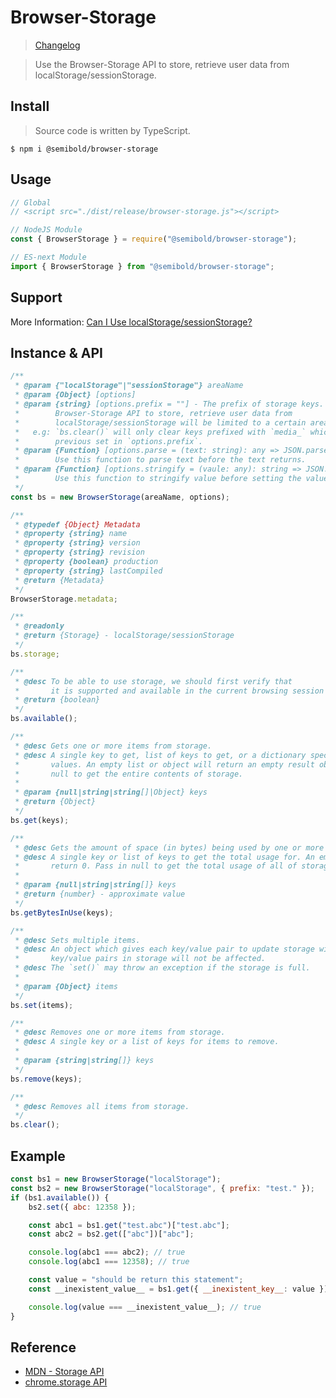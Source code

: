 # Browser-Storage

> [Changelog](changelog.md)

> Use the Browser-Storage API to store, retrieve user data from localStorage/sessionStorage.

## Install

> Source code is written by TypeScript.

`$ npm i @semibold/browser-storage`

## Usage

```js
// Global
// <script src="./dist/release/browser-storage.js"></script>

// NodeJS Module
const { BrowserStorage } = require("@semibold/browser-storage");

// ES-next Module
import { BrowserStorage } from "@semibold/browser-storage";
```

## Support

More Information: [Can I Use localStorage/sessionStorage?](https://caniuse.com/#search=storage)

## Instance & API

```js
/**
 * @param {"localStorage"|"sessionStorage"} areaName
 * @param {Object} [options]
 * @param {string} [options.prefix = ""] - The prefix of storage keys. Using the
 *        Browser-Storage API to store, retrieve user data from
 *        localStorage/sessionStorage will be limited to a certain area.
 *   e.g: `bs.clear()` will only clear keys prefixed with `media_` which your
 *        previous set in `options.prefix`.
 * @param {Function} [options.parse = (text: string): any => JSON.parse(text)]
 *        Use this function to parse text before the text returns.
 * @param {Function} [options.stringify = (vaule: any): string => JSON.stringify(value)]
 *        Use this function to stringify value before setting the value.
 */
const bs = new BrowserStorage(areaName, options);

/**
 * @typedef {Object} Metadata
 * @property {string} name
 * @property {string} version
 * @property {string} revision
 * @property {boolean} production
 * @property {string} lastCompiled
 * @return {Metadata}
 */
BrowserStorage.metadata;

/**
 * @readonly
 * @return {Storage} - localStorage/sessionStorage
 */
bs.storage;

/**
 * @desc To be able to use storage, we should first verify that
 *       it is supported and available in the current browsing session
 * @return {boolean}
 */
bs.available();

/**
 * @desc Gets one or more items from storage.
 * @desc A single key to get, list of keys to get, or a dictionary specifying default
 *       values. An empty list or object will return an empty result object. Pass in
 *       null to get the entire contents of storage.
 *
 * @param {null|string|string[]|Object} keys
 * @return {Object}
 */
bs.get(keys);

/**
 * @desc Gets the amount of space (in bytes) being used by one or more items.
 * @desc A single key or list of keys to get the total usage for. An empty list will
 *       return 0. Pass in null to get the total usage of all of storage.
 *
 * @param {null|string|string[]} keys
 * @return {number} - approximate value
 */
bs.getBytesInUse(keys);

/**
 * @desc Sets multiple items.
 * @desc An object which gives each key/value pair to update storage with. Any other
 *       key/value pairs in storage will not be affected.
 * @desc The `set()` may throw an exception if the storage is full.
 *
 * @param {Object} items
 */
bs.set(items);

/**
 * @desc Removes one or more items from storage.
 * @desc A single key or a list of keys for items to remove.
 *
 * @param {string|string[]} keys
 */
bs.remove(keys);

/**
 * @desc Removes all items from storage.
 */
bs.clear();
```

## Example

```js
const bs1 = new BrowserStorage("localStorage");
const bs2 = new BrowserStorage("localStorage", { prefix: "test." });
if (bs1.available()) {
    bs2.set({ abc: 12358 });

    const abc1 = bs1.get("test.abc")["test.abc"];
    const abc2 = bs2.get(["abc"])["abc"];

    console.log(abc1 === abc2); // true
    console.log(abc1 === 12358); // true

    const value = "should be return this statement";
    const __inexistent_value__ = bs1.get({ __inexistent_key__: value }).__inexistent_key__;

    console.log(value === __inexistent_value__); // true
}
```

## Reference

-   [MDN - Storage API](https://developer.mozilla.org/en-US/docs/Web/API/Storage)
-   [chrome.storage API](https://developer.chrome.com/extensions/storage#type-StorageArea)
